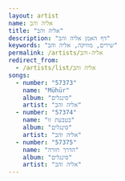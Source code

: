 ```yaml
---
layout: artist
name: אליה והב
title: "אליה והב"
description: "דף האמן אליה והב"
keywords: "שירים, מוזיקה, אליה והב"
permalink: /artists/אליה-והב
redirect_from:
  - /artists/list/אליה והב
songs:
  - number: "57373"
    name: "Mühür"
    album: "סינגלים"
    artist: "אליה והב"
  - number: "57374"
    name: "בטבעת זו"
    album: "סינגלים"
    artist: "אליה והב"
  - number: "57375"
    name: "הדרך חזרה"
    album: "סינגלים"
    artist: "אליה והב"
---
```

